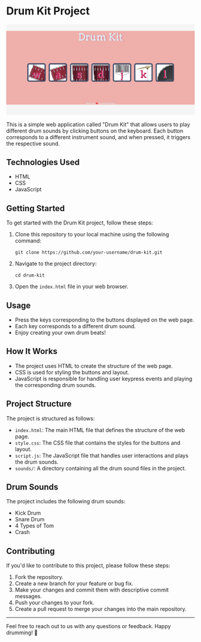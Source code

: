 # Drum Kit Project

![Drum Kit](/images/drum_kit.png)

This is a simple web application called "Drum Kit" that allows users to play different drum sounds by clicking buttons on the keyboard. Each button corresponds to a different instrument sound, and when pressed, it triggers the respective sound.

## Technologies Used

- HTML
- CSS
- JavaScript

## Getting Started

To get started with the Drum Kit project, follow these steps:

1. Clone this repository to your local machine using the following command:

   ```
   git clone https://github.com/your-username/drum-kit.git
   ```

2. Navigate to the project directory:

   ```
   cd drum-kit
   ```

3. Open the `index.html` file in your web browser.

## Usage

- Press the keys corresponding to the buttons displayed on the web page.
- Each key corresponds to a different drum sound.
- Enjoy creating your own drum beats!

## How It Works

- The project uses HTML to create the structure of the web page.
- CSS is used for styling the buttons and layout.
- JavaScript is responsible for handling user keypress events and playing the corresponding drum sounds.

## Project Structure

The project is structured as follows:

- `index.html`: The main HTML file that defines the structure of the web page.
- `style.css`: The CSS file that contains the styles for the buttons and layout.
- `script.js`: The JavaScript file that handles user interactions and plays the drum sounds.
- `sounds/`: A directory containing all the drum sound files in the project.

## Drum Sounds

The project includes the following drum sounds:

- Kick Drum
- Snare Drum
- 4 Types of Tom
- Crash

## Contributing

If you'd like to contribute to this project, please follow these steps:

1. Fork the repository.
2. Create a new branch for your feature or bug fix.
3. Make your changes and commit them with descriptive commit messages.
4. Push your changes to your fork.
5. Create a pull request to merge your changes into the main repository.


---

Feel free to reach out to us with any questions or feedback. Happy drumming! 🥁